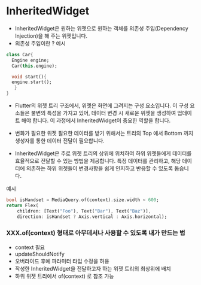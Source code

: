 # InheritedWidget
- InheritedWidget은 원하는 위젯으로 원하는 객체를 의존성 주입(Dependency Injection)을 해 주는 위젯입니다.
- 의존성 주입이란 ?
  예시
```dart
class Car{
  Engine engine;
  Car(this.engine);

  void start(){
  engine.start();
   }
}
```

- Flutter의 위젯 트리 구조에서, 위젯은 화면에 그려지는 구성 요소입니다.
  이 구성 요소들은 불변의 특성을 가지고 있어, 데이터 변경 시 새로운 위젯을 생성하여 업데이트 해야 합니다.
  이 과정에서 InheritedWidget이 중요한 역할을 합니다.

- 변화가 필요한 위젯 필요한 데이터를 받기 위해서는 트리의 Top 에서 Bottom 까지 생성자를 통한 데이터 전달이 필요합니다.

- InheritedWidget은 주로 위젯 트리의 상위에 위치하여 하위 위젯들에게 데이터를 효율적으로 전달할 수 있는 방법을 제공합니다.
  특정 데이터를 관리하고, 해당 데이터에 의존하는 하위 위젯들이 변경사항을 쉽게 인지하고 반응할 수 있도록 돕습니다.

 예시
```dart
bool isHandset = MediaQuery.of(context).size.width < 600;
return Flex(
    children: [Text("Foo"), Text("Bar"), Text("Baz")],
    direction: isHandset ? Axis.vertical : Axis.horizontal);
```

### XXX.of(context) 형태로 아무데서나 사용할 수 있도록 내가 만드는 법
- context 필요
- updateShouldNotify
- 오버라이드 후에 파라미터 타입 수정을 허용
- 작성한 InheritedWidget을 전달하고자 하는 위젯 트리의 최상위에 배치
- 하위 위젯 트리에서 of(context) 로 참조 가능
